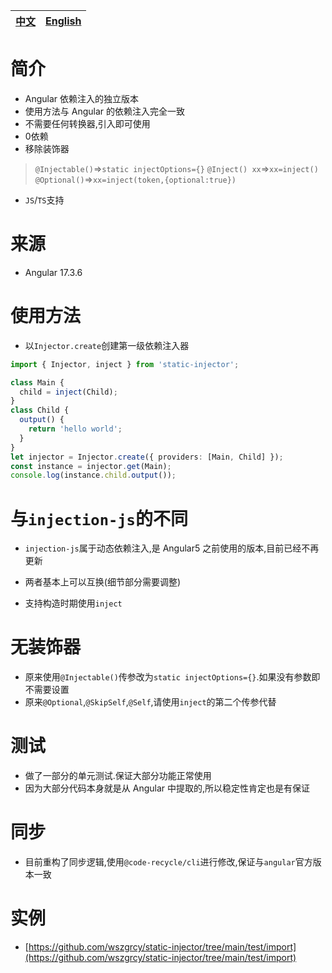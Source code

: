 | [中文](https://github.com/wszgrcy/static-injector/blob/main/readme.zh-Hans.md) | [English](./readme.md) |
|-|-|
# 简介

- Angular 依赖注入的独立版本
- 使用方法与 Angular 的依赖注入完全一致
- 不需要任何转换器,引入即可使用
- 0依赖
- 移除装饰器
> `@Injectable()`=>`static injectOptions={}`
> `@Inject() xx`=>`xx=inject()`
> `@Optional()`=>`xx=inject(token,{optional:true})`
- `JS`/`TS`支持
# 来源
- Angular 17.3.6

# 使用方法

- 以`Injector.create`创建第一级依赖注入器

```ts
import { Injector, inject } from 'static-injector';

class Main {
  child = inject(Child);
}
class Child {
  output() {
    return 'hello world';
  }
}
let injector = Injector.create({ providers: [Main, Child] });
const instance = injector.get(Main);
console.log(instance.child.output());
```

# 与`injection-js`的不同

- `injection-js`属于动态依赖注入,是 Angular5 之前使用的版本,目前已经不再更新
- 两者基本上可以互换(细节部分需要调整)

- 支持构造时期使用`inject`

# 无装饰器
- 原来使用`@Injectable()`传参改为`static injectOptions={}`.如果没有参数即不需要设置
- 原来`@Optional`,`@SkipSelf`,`@Self`,请使用`inject`的第二个传参代替


# 测试

- 做了一部分的单元测试.保证大部分功能正常使用
- 因为大部分代码本身就是从 Angular 中提取的,所以稳定性肯定也是有保证

# 同步
- 目前重构了同步逻辑,使用`@code-recycle/cli`进行修改,保证与`angular`官方版本一致

# 实例
- [https://github.com/wszgrcy/static-injector/tree/main/test/import](https://github.com/wszgrcy/static-injector/tree/main/test/import)